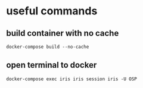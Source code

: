 # useful commands
## build container with no cache
```
docker-compose build --no-cache
```
## open terminal to docker
```
docker-compose exec iris iris session iris -U OSP
```



